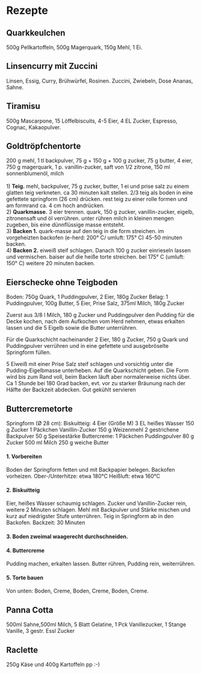 Rezepte
=======

Quarkkeulchen
-------------
500g Pellkartoffeln, 500g Magerquark, 150g Mehl, 1 Ei.

Linsencurry mit Zuccini
-----------------------
Linsen, Essig, Curry, Brühwürfel, Rosinen. Zuccini, Zwiebeln, Dose Ananas, Sahne.

Tiramisu
--------

500g Mascarpone, 15 Löffelbiscuits, 4-5 Eier, 4 EL Zucker, Espresso, Cognac, Kakaopulver.

Goldtröpfchentorte
------------------
200 g mehl, 1 tl backpulver, 75 g + 150 g + 100 g zucker, 75 g butter, 4 eier, 750 g magerquark, 1 p. vanillin-zucker, saft von 1/2 zitrone, 150 ml sonnenblumenöl, milch<br><br>1) <b>Teig.</b> mehl, backpulver, 75 g zucker, butter, 1 ei und prise salz zu einem glatten teig verkneten. ca 30 minuten kalt stellen. 2/3 teig als boden in eine gefettete springform (26 cm) drücken. rest teig zu einer rolle formen und am formrand ca. 4 cm hoch andrücken.<br>2) <b>Quarkmasse.</b> 3 eier trennen. quark, 150 g zucker, vanillin-zucker, eigelb, zitronensaft und öl verrühren. unter rühren milch in kleinen mengen zugeben, bis eine dünnflüssige masse entsteht.<br>3) <b>Backen 1.</b> quark-masse auf den teig in die form streichen. im vorgeheizten backofen (e-herd: 200° C/ umluft: 175° C) 45-50 minuten backen.<br>4) <b>Backen 2.</b> eiweiß steif schlagen. Danach 100 g zucker einrieseln lassen und vermischen. baiser auf die heiße torte streichen. bei 175° C (umluft: 150° C) weitere 20 minuten backen. 

Eierschecke ohne Teigboden
---------------------------
Boden: 
750g Quark, 1 Puddingpulver, 2 Eier, 180g Zucker
Belag: 
1 Puddingpulver, 100g Butter, 5 Eier, Prise Salz, 375ml Milch, 180g Zucker

Zuerst aus 3/8 l Milch, 180 g Zucker und Puddingpulver den Pudding für die Decke kochen, nach dem Aufkochen vom Herd nehmen, etwas erkalten lassen und die 5 Eigelb sowie die Butter unterrühren. 

Für die Quarkschicht nacheinander 2 Eier, 180 g Zucker, 750 g Quark und Puddingpulver verrühren und in eine gefettete und ausgebröselte Springform füllen.

5 Eiweiß mit einer Prise Salz steif schlagen und vorsichtig unter die Pudding-Eigelbmasse unterheben. Auf die Quarkschicht geben. Die Form wird bis zum Rand voll, beim Backen läuft aber normalerweise nichts über.<br> 
Ca 1 Stunde bei 180 Grad backen, evt. vor zu starker Bräunung nach der Hälfte der Backzeit abdecken.
Gut gekühlt servieren
      
Buttercremetorte
-----------------

Springform (Ø 28 cm):
Biskuitteig:
4 Eier (Größe M)
3 EL heißes Wasser
150 g Zucker
1 Päckchen Vanillin-Zucker
150 g Weizenmehl
2 gestrichene Backpulver
50 g Speisestärke
Buttercreme:
1 Päckchen Puddingpulver
80 g Zucker
500 ml Milch
250 g weiche Butter




#### 1. Vorbereiten
Boden der Springform fetten und mit Backpapier belegen. Backofen vorheizen.
Ober-/Unterhitze: etwa 180°C
Heißluft: etwa 160°C


#### 2. Biskuitteig
Eier, heißes Wasser schaumig schlagen.
Zucker und Vanillin-Zucker rein, weitere 2 Minuten schlagen.
Mehl mit Backpulver und Stärke mischen und kurz auf niedrigster Stufe unterrühren.
Teig in Springform ab in den Backofen.
Backzeit: 30 Minuten

#### 3. Boden zweimal waagerecht durchschneiden.

#### 4. Buttercreme
Pudding machen, erkalten lassen.
Butter rühren, Pudding rein, weiterrühren.

#### 5. Torte bauen
Von unten: Boden, Creme, Boden, Creme, Boden, Creme.

Panna Cotta
-----------

500ml Sahne,500ml Milch, 5 Blatt Gelatine, 1 Pck Vanillezucker, 1 Stange Vanille, 3 gestr. Essl Zucker

Raclette
---------

250g Käse und 400g Kartoffeln pp :-)




